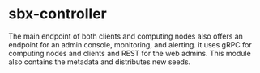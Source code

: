 # sbx-controller
The main endpoint of both clients and computing nodes also offers an endpoint for an admin console, monitoring, and alerting. it uses gRPC for computing nodes and clients and REST for the web admins. This module also contains the metadata and distributes new seeds.
